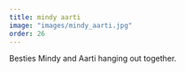 ```yaml
---
title: mindy aarti
image: "images/mindy_aarti.jpg"
order: 26
---
```

Besties Mindy and Aarti hanging out together.
